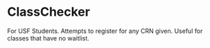 # ClassChecker
For USF Students. Attempts to register for any CRN given. Useful for classes that have no waitlist.
